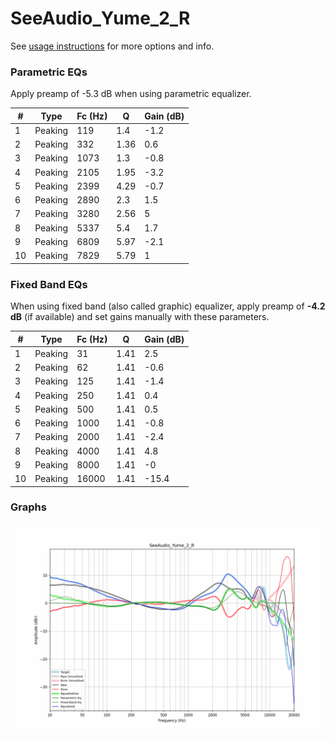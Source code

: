 # SeeAudio_Yume_2_R
See [usage instructions](https://github.com/jaakkopasanen/AutoEq#usage) for more options and info.

### Parametric EQs
Apply preamp of -5.3 dB when using parametric equalizer.

|   # | Type    |   Fc (Hz) |    Q |   Gain (dB) |
|-----|---------|-----------|------|-------------|
|   1 | Peaking |       119 | 1.4  |        -1.2 |
|   2 | Peaking |       332 | 1.36 |         0.6 |
|   3 | Peaking |      1073 | 1.3  |        -0.8 |
|   4 | Peaking |      2105 | 1.95 |        -3.2 |
|   5 | Peaking |      2399 | 4.29 |        -0.7 |
|   6 | Peaking |      2890 | 2.3  |         1.5 |
|   7 | Peaking |      3280 | 2.56 |         5   |
|   8 | Peaking |      5337 | 5.4  |         1.7 |
|   9 | Peaking |      6809 | 5.97 |        -2.1 |
|  10 | Peaking |      7829 | 5.79 |         1   |

### Fixed Band EQs
When using fixed band (also called graphic) equalizer, apply preamp of **-4.2 dB** (if available) and set gains manually with these parameters.

|   # | Type    |   Fc (Hz) |    Q |   Gain (dB) |
|-----|---------|-----------|------|-------------|
|   1 | Peaking |        31 | 1.41 |         2.5 |
|   2 | Peaking |        62 | 1.41 |        -0.6 |
|   3 | Peaking |       125 | 1.41 |        -1.4 |
|   4 | Peaking |       250 | 1.41 |         0.4 |
|   5 | Peaking |       500 | 1.41 |         0.5 |
|   6 | Peaking |      1000 | 1.41 |        -0.8 |
|   7 | Peaking |      2000 | 1.41 |        -2.4 |
|   8 | Peaking |      4000 | 1.41 |         4.8 |
|   9 | Peaking |      8000 | 1.41 |        -0   |
|  10 | Peaking |     16000 | 1.41 |       -15.4 |

### Graphs
![](./SeeAudio_Yume_2_R.png)
